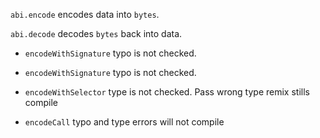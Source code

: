 `abi.encode` encodes data into `bytes`.

`abi.decode` decodes `bytes` back into data.

- `encodeWithSignature` typo is not checked.

- `encodeWithSignature` typo is not checked.

- `encodeWithSelector` type is not checked. Pass wrong type remix stills compile

- `encodeCall` typo and type errors will not compile